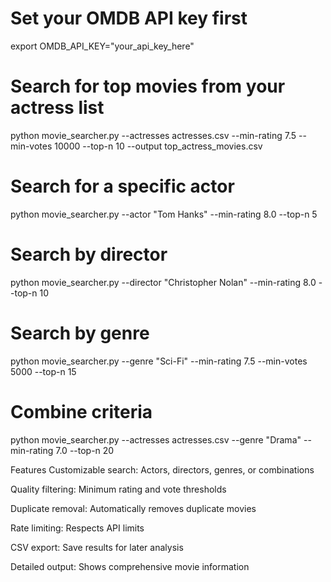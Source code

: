 # Set your OMDB API key first
export OMDB_API_KEY="your_api_key_here"

# Search for top movies from your actress list
python movie_searcher.py --actresses actresses.csv --min-rating 7.5 --min-votes 10000 --top-n 10 --output top_actress_movies.csv

# Search for a specific actor
python movie_searcher.py --actor "Tom Hanks" --min-rating 8.0 --top-n 5

# Search by director
python movie_searcher.py --director "Christopher Nolan" --min-rating 8.0 --top-n 10

# Search by genre
python movie_searcher.py --genre "Sci-Fi" --min-rating 7.5 --min-votes 5000 --top-n 15

# Combine criteria
python movie_searcher.py --actresses actresses.csv --genre "Drama" --min-rating 7.0 --top-n 20


Features
Customizable search: Actors, directors, genres, or combinations

Quality filtering: Minimum rating and vote thresholds

Duplicate removal: Automatically removes duplicate movies

Rate limiting: Respects API limits

CSV export: Save results for later analysis

Detailed output: Shows comprehensive movie information